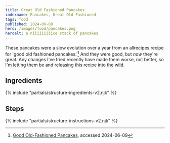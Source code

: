 ```yaml
---
title: Great Old Fashioned Pancakes
indexname: Pancakes, Great Old Fashioned
tags: food
published: 2024-06-08
hero: /images/food/pancakes.png
heroalt: a niiiiiiiiice stack of pancakes
---
```


These pancakes were a slow evolution over a year from an allrecipes recipe for
'good old fashioned pancakes.'[^1] And they were good, but _now_ they're great.
Any changes I've tried recently have made them worse, not better, so I'm letting
them be and releasing this recipe into the wild.

[^1]: [Good Old-Fashioned Pancakes](https://www.allrecipes.com/recipe/21014/good-old-fashioned-pancakes/), accessed 2024-06-09

## Ingredients

{% include "partials/structure-ingredients-v2.njk" %}

## Steps

{% include "partials/structure-instructions-v2.njk" %}